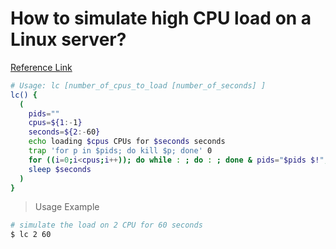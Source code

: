 # How to simulate high CPU load on a Linux server?

[Reference Link](https://superuser.com/questions/443406/how-can-i-produce-high-cpu-load-on-a-linux-server)

```bash
# Usage: lc [number_of_cpus_to_load [number_of_seconds] ]
lc() {
  (
    pids=""
    cpus=${1:-1}
    seconds=${2:-60}
    echo loading $cpus CPUs for $seconds seconds
    trap 'for p in $pids; do kill $p; done' 0
    for ((i=0;i<cpus;i++)); do while : ; do : ; done & pids="$pids $!"; done
    sleep $seconds
  )
}
```

> Usage Example

```bash
# simulate the load on 2 CPU for 60 seconds
$ lc 2 60
```

